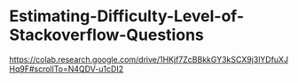 # Estimating-Difficulty-Level-of-Stackoverflow-Questions

https://colab.research.google.com/drive/1HKjf7ZcBBkkGY3kSCX9j3lYDfuXJHq9F#scrollTo=N4QDV-u1cDI2
